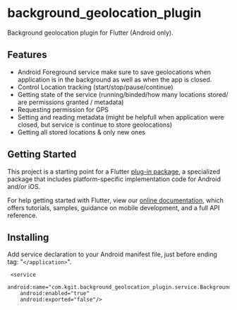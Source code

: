 # background_geolocation_plugin

Background geolocation plugin for Flutter (Android only).

## Features

- Android Foreground service make sure to save geolocations when application is in the background as well as when the app is closed.
- Control Location tracking (start/stop/pause/continue)
- Getting state of the service (running/binded/how many locations stored/ are permissions granted / metadata)
- Requesting permission for GPS
- Setting and reading metadata (might be helpfull when application were closed, but service is continue to store geolocations)
- Getting all stored locations & only new ones

## Getting Started

This project is a starting point for a Flutter
[plug-in package](https://flutter.dev/developing-packages/),
a specialized package that includes platform-specific implementation code for
Android and/or iOS.

For help getting started with Flutter, view our 
[online documentation](https://flutter.dev/docs), which offers tutorials, 
samples, guidance on mobile development, and a full API reference.

## Installing

Add service declaration to your Android manifest file, just before ending tag: "```</application>```".

```(xml)
 <service
    android:name="com.kgit.background_geolocation_plugin.service.BackgroundLocationService"
    android:enabled="true"
    android:exported="false"/>
```
